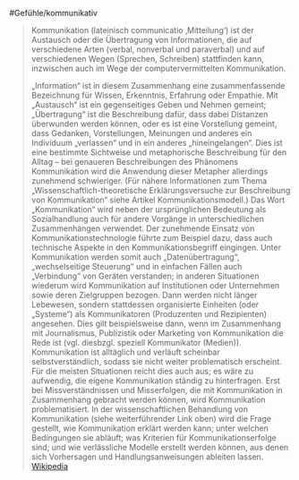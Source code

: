 #Gefühle/kommunikativ
> Kommunikation (lateinisch communicatio  ‚Mitteilung‘) ist der Austausch oder die Übertragung von Informationen, die auf verschiedene Arten (verbal, nonverbal und paraverbal) und auf verschiedenen Wegen (Sprechen, Schreiben) stattfinden kann, inzwischen auch im Wege der computervermittelten Kommunikation.
>
> „Information“ ist in diesem Zusammenhang eine zusammenfassende Bezeichnung für Wissen, Erkenntnis, Erfahrung oder Empathie. Mit „Austausch“ ist ein gegenseitiges Geben und Nehmen gemeint; „Übertragung“ ist die Beschreibung dafür, dass dabei Distanzen überwunden werden können, oder es ist eine Vorstellung gemeint, dass Gedanken, Vorstellungen, Meinungen und anderes ein Individuum „verlassen“ und in ein anderes „hineingelangen“. Dies ist eine bestimmte Sichtweise und metaphorische Beschreibung für den Alltag – bei genaueren Beschreibungen des Phänomens Kommunikation wird die Anwendung dieser Metapher allerdings zunehmend schwieriger.
> (Für nähere Informationen zum Thema „Wissenschaftlich-theoretische Erklärungsversuche zur Beschreibung von Kommunikation“ siehe Artikel Kommunikationsmodell.)
> Das Wort „Kommunikation“ wird neben der ursprünglichen Bedeutung als Sozialhandlung auch für andere Vorgänge in unterschiedlichen Zusammenhängen verwendet. Der zunehmende Einsatz von Kommunikationstechnologie führte zum Beispiel dazu, dass auch technische Aspekte in den Kommunikationsbegriff eingingen. Unter Kommunikation werden somit auch „Datenübertragung“, „wechselseitige Steuerung“ und in einfachen Fällen auch „Verbindung“ von Geräten verstanden; in anderen Situationen wiederum wird Kommunikation auf Institutionen oder Unternehmen sowie deren Zielgruppen bezogen. Dann werden nicht länger Lebewesen, sondern stattdessen organisierte Einheiten (oder „Systeme“) als Kommunikatoren (Produzenten und Rezipienten) angesehen. Dies gilt beispielsweise dann, wenn im Zusammenhang mit Journalismus, Publizistik oder Marketing von Kommunikation die Rede ist (vgl. diesbzgl. speziell Kommunikator (Medien)).
> Kommunikation ist alltäglich und verläuft scheinbar selbstverständlich, sodass sie nicht weiter problematisch erscheint. Für die meisten Situationen reicht dies auch aus; es wäre zu aufwendig, die eigene Kommunikation ständig zu hinterfragen. Erst bei Missverständnissen und Misserfolgen, die mit Kommunikation in Zusammenhang gebracht werden können, wird Kommunikation problematisiert. In der wissenschaftlichen Behandlung von Kommunikation (siehe weiterführender Link oben) wird die Frage gestellt, wie Kommunikation erklärt werden kann; unter welchen Bedingungen sie abläuft; was Kriterien für Kommunikationserfolge sind; und wie verlässliche Modelle erstellt werden können, aus denen sich Vorhersagen und Handlungsanweisungen ableiten lassen.
> [Wikipedia](https://de.wikipedia.org/wiki/Kommunikation)